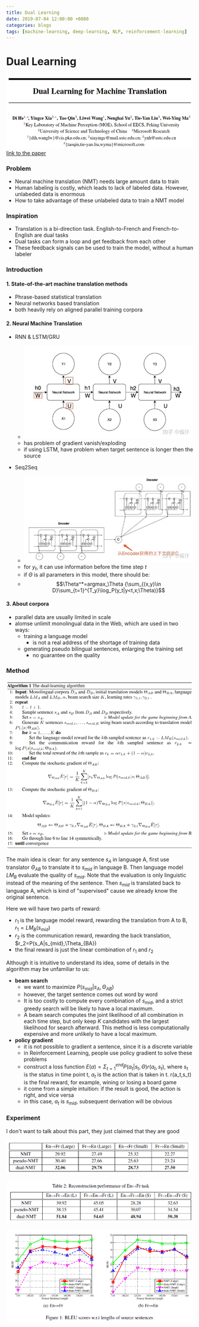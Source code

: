 ```yaml
---
title: Dual Learning
date: 2019-07-04 12:00:00 +0800
categories: blogs
tags: [machine-learning, deep-learning, NLP, reinforcement-learning]
---
```


# Dual Learning

![image.png-101.6kB](/assets/images/2019-07-04-dual-learning.md/1.png)
[link to the paper](https://papers.nips.cc/paper/6469-dual-learning-for-machine-translation.pdf)

<!-- more -->

### **Problem**

- Neural machine translation (NMT) needs large amount data to train
- Human labeling is costly, which leads to lack of labeled data. However, unlabeded data is enormous
- How to take advantage of these unlabeled data to train a NMT model

### **Inspiration**

- Translation is a bi-direction task. English-to-French and French-to-English are dual tasks
- Dual tasks can form a loop and get feedback from each other
- These feedback signals can be used to train the model, without a human labeler

### **Introduction**

#### 1. State-of-the-art machine translation methods

- Phrase-based statistical translation
- Neural networks based translation
- both heavily rely on aligned parallel training corpora

#### 2. Neural Machine Translation

- RNN & LSTM/GRU
    - ![image.png-91.9kB](/assets/images/2019-07-04-dual-learning.md/2.png)
    - has problem of gradient vanish/exploding
    - if using LSTM, have problem when target sentence is longer then the source

- Seq2Seq
    - ![image.png-99.3kB](/assets/images/2019-07-04-dual-learning.md/3.png)
    - for $y_t$, it can use information before the time step $t$
    - if $\Theta$ is all parameters in this model, there should be: 
    - $$\Theta^*=argmax_\Theta {\sum_{(x,y)\in D}\sum_{t=1}^{T_y}\log_P(y_t|y<t,x;\Theta)}$$

#### 3. About corpora

- parallel data are usually limited in scale
- alomse unlimit monolingual data in the Web, which are used in two ways:
    - training a language model
        - is not a real address of the shortage of training data
    - generating pseudo bilingual sentences, enlarging the training set
        - no guarantee on the quality

### **Method**
![image.png-257.5kB](/assets/images/2019-07-04-dual-learning.md/4.png)

The main idea is clear: for any sentence $s_A$ in language A, first use translator $\Theta_{AB}$ to translate it to $s_{mid}$ in language B. Then language model $LM_B$ evaluate the quality of $s_{mid}$. Note that the evaluation is only linguistic instead of the meaning of the sentence. Then $s_{mid}$ is translated back to language A, which is kind of "supervised" cause we already know the original sentence.

Here we will have two parts of reward:
- $r_1$ is the language model reward, rewarding the translation from A to B, $r_1=LM_B(s_{mid})$
- $r_2$ is the communication reward, rewarding the back translation, $r_2=P(s_A|s_{mid},\Theta_{BA})
- the final reward is just the linear combination of $r_1$ and $r_2$

Although it is intuitive to understand its idea, some of details in the algorithm may be unfamiliar to us:

- **beam search**
    - we want to maximize $P(s_{mid}|s_A, \Theta_{AB})$
    - however, the target sentence comes out word by word
    - It is too costly to compute every combination of $s_{mid}$, and a strict greedy search will be likely to have a local maximum. 
    - A beam search computes the joint likelihood of all combination in each time step, but only keep $K$ candidates with the largest likelihood for search afterward. This method is less computationally expensive and more unlikely to have a local maximum.
- **policy gradient**
    - it is not possible to gradient a sentence, since it is a discrete variable
    - in Reinforcement Learning, people use policy gradient to solve these problems
    - construct a loss function $E(a)=\Sigma_{t=1}^{end} P(a_t|s_t,\Theta)r(a_t,s_t)$, where $s_t$ is the status in time point t, $a_t$ is the action that is taken in t. r(a_t,s_t) is the final reward, for example, wining or losing a board game
    - it come from a simple intuition: if the result is good, the action is right, and vice versa
    - in this case, $a_t$ is $s_{mid}$, subsequent derivation will be obvious

### **Experiment**
I don't want to talk about this part, they just claimed that they are good

![image.png-26.4kB](/assets/images/2019-07-04-dual-learning.md/5.png)

![image.png-33.7kB](/assets/images/2019-07-04-dual-learning.md/6.png)

![image.png-61.4kB](/assets/images/2019-07-04-dual-learning.md/7.png)
        

